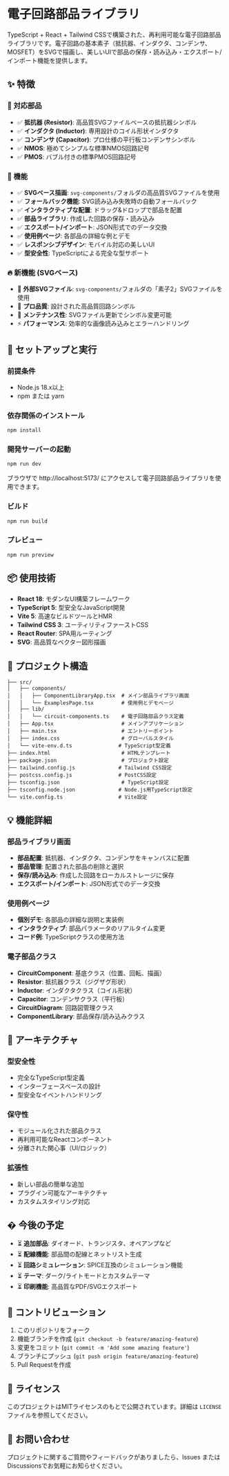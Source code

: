 # 電子回路部品ライブラリ

TypeScript + React + Tailwind CSSで構築された、再利用可能な電子回路部品ライブラリです。電子回路の基本素子（抵抗器、インダクタ、コンデンサ、MOSFET）をSVGで描画し、美しいUIで部品の保存・読み込み・エクスポート/インポート機能を提供します。

## ✨ 特徴

### 🔧 対応部品
- ✅ **抵抗器 (Resistor)**: 高品質SVGファイルベースの抵抗器シンボル
- ✅ **インダクタ (Inductor)**: 専用設計のコイル形状インダクタ
- ✅ **コンデンサ (Capacitor)**: プロ仕様の平行板コンデンサシンボル
- ✅ **NMOS**: 極めてシンプルな標準NMOS回路記号
- ✅ **PMOS**: バブル付きの標準PMOS回路記号

### 🎨 機能
- ✅ **SVGベース描画**: `svg-components/`フォルダの高品質SVGファイルを使用
- ✅ **フォールバック機能**: SVG読み込み失敗時の自動フォールバック
- ✅ **インタラクティブな配置**: ドラッグ&ドロップで部品を配置
- ✅ **部品ライブラリ**: 作成した回路の保存・読み込み
- ✅ **エクスポート/インポート**: JSON形式でのデータ交換
- ✅ **使用例ページ**: 各部品の詳細な例とデモ
- ✅ **レスポンシブデザイン**: モバイル対応の美しいUI
- ✅ **型安全性**: TypeScriptによる完全な型サポート

### 🔥 新機能 (SVGベース)
- 📁 **外部SVGファイル**: `svg-components/`フォルダの「素子2」SVGファイルを使用
- 🎯 **プロ品質**: 設計された高品質回路シンボル
- 🔧 **メンテナンス性**: SVGファイル更新でシンボル変更可能
- ⚡ **パフォーマンス**: 効率的な画像読み込みとエラーハンドリング

## 🚀 セットアップと実行

### 前提条件
- Node.js 18.x以上
- npm または yarn

### 依存関係のインストール
```bash
npm install
```

### 開発サーバーの起動
```bash
npm run dev
```

ブラウザで http://localhost:5173/ にアクセスして電子回路部品ライブラリを使用できます。

### ビルド
```bash
npm run build
```

### プレビュー
```bash
npm run preview
```

## 📦 使用技術

- **React 18**: モダンなUI構築フレームワーク
- **TypeScript 5**: 型安全なJavaScript開発
- **Vite 5**: 高速なビルドツールとHMR
- **Tailwind CSS 3**: ユーティリティファーストCSS
- **React Router**: SPA用ルーティング
- **SVG**: 高品質なベクター図形描画

## 📁 プロジェクト構造

```
├── src/
│   ├── components/
│   │   ├── ComponentLibraryApp.tsx  # メイン部品ライブラリ画面
│   │   └── ExamplesPage.tsx         # 使用例とデモページ
│   ├── lib/
│   │   └── circuit-components.ts    # 電子回路部品クラス定義
│   ├── App.tsx                      # メインアプリケーション
│   ├── main.tsx                     # エントリーポイント
│   ├── index.css                    # グローバルスタイル
│   └── vite-env.d.ts               # TypeScript型定義
├── index.html                       # HTMLテンプレート
├── package.json                     # プロジェクト設定
├── tailwind.config.js              # Tailwind CSS設定
├── postcss.config.js               # PostCSS設定
├── tsconfig.json                    # TypeScript設定
├── tsconfig.node.json              # Node.js用TypeScript設定
└── vite.config.ts                  # Vite設定
```

## 💡 機能詳細

### 部品ライブラリ画面
- **部品配置**: 抵抗器、インダクタ、コンデンサをキャンバスに配置
- **部品管理**: 配置された部品の削除と選択
- **保存/読み込み**: 作成した回路をローカルストレージに保存
- **エクスポート/インポート**: JSON形式でのデータ交換

### 使用例ページ
- **個別デモ**: 各部品の詳細な説明と実装例
- **インタラクティブ**: 部品パラメータのリアルタイム変更
- **コード例**: TypeScriptクラスの使用方法

### 電子部品クラス
- **CircuitComponent**: 基底クラス（位置、回転、描画）
- **Resistor**: 抵抗器クラス（ジグザグ形状）
- **Inductor**: インダクタクラス（コイル形状）
- **Capacitor**: コンデンサクラス（平行板）
- **CircuitDiagram**: 回路図管理クラス
- **ComponentLibrary**: 部品保存/読み込みクラス

## 🎯 アーキテクチャ

### 型安全性
- 完全なTypeScript型定義
- インターフェースベースの設計
- 型安全なイベントハンドリング

### 保守性
- モジュール化された部品クラス
- 再利用可能なReactコンポーネント
- 分離された関心事（UI/ロジック）

### 拡張性
- 新しい部品の簡単な追加
- プラグイン可能なアーキテクチャ
- カスタムスタイリング対応

## � 今後の予定

- ⏳ **追加部品**: ダイオード、トランジスタ、オペアンプなど
- ⏳ **配線機能**: 部品間の配線とネットリスト生成
- ⏳ **回路シミュレーション**: SPICE互換のシミュレーション機能
- ⏳ **テーマ**: ダーク/ライトモードとカスタムテーマ
- ⏳ **印刷機能**: 高品質なPDF/SVGエクスポート

## 🤝 コントリビューション

1. このリポジトリをフォーク
2. 機能ブランチを作成 (`git checkout -b feature/amazing-feature`)
3. 変更をコミット (`git commit -m 'Add some amazing feature'`)
4. ブランチにプッシュ (`git push origin feature/amazing-feature`)
5. Pull Requestを作成

## 📄 ライセンス

このプロジェクトはMITライセンスのもとで公開されています。詳細は `LICENSE` ファイルを参照してください。

## 📧 お問い合わせ

プロジェクトに関するご質問やフィードバックがありましたら、Issues またはDiscussionsでお気軽にお知らせください。
